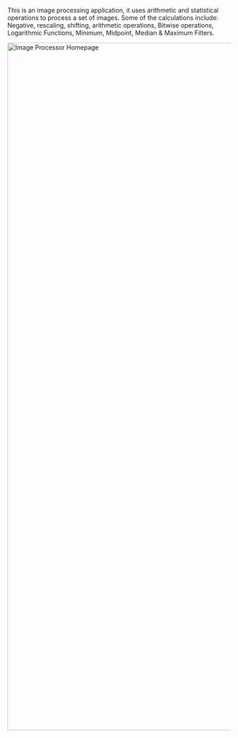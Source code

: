 This is an image processing application, it uses arithmetic and statistical operations to process a set of images. Some of the calculations include:
Negative, rescaling, shifting, arithmetic operations, Bitwise operations,  Logarithmic Functions, Minimum, Midpoint, Median & Maximum Filters.



<img width="1552" alt="Image Processor Homepage" src="https://user-images.githubusercontent.com/60137686/209454774-15e8cb25-7b9c-4246-81ff-01107a6e1584.png">

